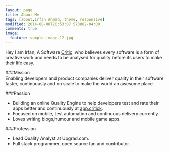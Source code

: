 ```yaml
---
layout: page
title: About Me
tags: [about,Irfan Ahmad, theme, responsive]
modified: 2014-08-08T20:53:07.573882-04:00
comments: true
image:
  feature: sample-image-12.jpg
---
```


Hey I am Irfan, A Software <a href="https://en.wikipedia.org/wiki/Critic">Critic</a> ,who believes every software is a form of creative work and needs to be analysed for quality before its users to make their life easy.


###Mission    
Enabling developers and product companies deliver quality in their software faster, continuously and on scale to make the world an awesome place.

###Passion
* Building an online Quality Engine to help developers test and rate their apps better and continuously at <a href="http://app.critick.io">app.critick</a>.
* Focused on mobile, test automation and continuous delivery currently.
* Loves writing blogs,humour and mobile game apps.

###Profession  
* Lead Quality Analyst at Upgrad.com.
* Full stack programmer, open source fan and contributor.
